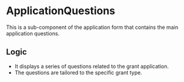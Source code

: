 # ApplicationQuestions

This is a sub-component of the application form that contains the main application questions.

## Logic

- It displays a series of questions related to the grant application.
- The questions are tailored to the specific grant type.
